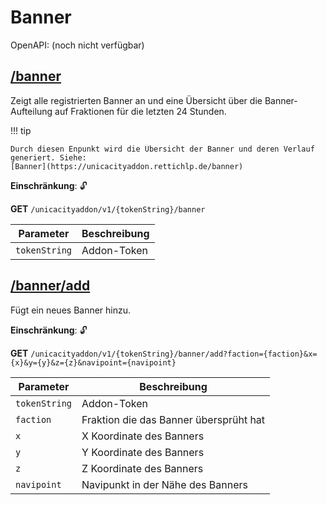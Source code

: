 # Banner

OpenAPI: (noch nicht verfügbar)

## [/banner](http://rettichlp.de:8888/unicacityaddon/v1/dhgpsklnag2354668ec1d905xcv34d9bdee4b877/banner)

Zeigt alle registrierten Banner an und eine Übersicht über die Banner-Aufteilung auf Fraktionen für die letzten 24
Stunden.

!!! tip

    Durch diesen Enpunkt wird die Übersicht der Banner und deren Verlauf generiert. Siehe:
    [Banner](https://unicacityaddon.rettichlp.de/banner)

**Einschränkung**: 🔓

**GET** `/unicacityaddon/v1/{tokenString}/banner`

| Parameter     | Beschreibung |
|---------------|--------------|
| `tokenString` | Addon-Token  |

## [/banner/add](http://rettichlp.de:8888/unicacityaddon/v1/dhgpsklnag2354668ec1d905xcv34d9bdee4b877/banner/add?faction=FRAKTION&x=0&y=0&z=0&navipoint=Krankenhaus)

Fügt ein neues Banner hinzu.

**Einschränkung**: 🔓

**GET** `/unicacityaddon/v1/{tokenString}/banner/add?faction={faction}&x={x}&y={y}&z={z}&navipoint={navipoint}`

| Parameter     | Beschreibung                           |
|---------------|----------------------------------------|
| `tokenString` | Addon-Token                            |
| `faction`     | Fraktion die das Banner übersprüht hat |
| `x`           | X Koordinate des Banners               |
| `y`           | Y Koordinate des Banners               |
| `z`           | Z Koordinate des Banners               |
| `navipoint`   | Navipunkt in der Nähe des Banners      |
